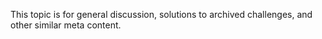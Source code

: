 This topic is for general discussion, solutions to archived challenges, and other similar meta content.